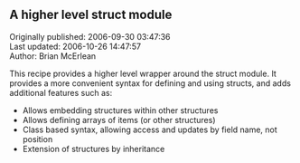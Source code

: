 ## A higher level struct module  
Originally published: 2006-09-30 03:47:36  
Last updated: 2006-10-26 14:47:57  
Author: Brian McErlean  
  
This recipe provides a higher level wrapper around the struct module.  It provides a more convenient syntax for defining and using structs, and adds additional features such as:
  - Allows embedding structures within other structures
  - Allows defining arrays of items (or other structures)
  - Class based syntax, allowing access and updates by field name, not position
  - Extension of structures by inheritance